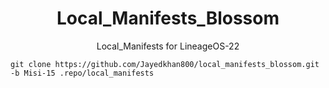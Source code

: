 <h1 align="center" id="title">Local_Manifests_Blossom</h1>
<p align="center" id="description">Local_Manifests for LineageOS-22 </p>

```
git clone https://github.com/Jayedkhan800/local_manifests_blossom.git -b Misi-15 .repo/local_manifests
```

